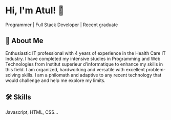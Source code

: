 
# Hi, I'm Atul! 👋

Programmer | Full Stack Developer | Recent graduate

## 🚀 About Me

Enthusiastic IT professional with 4 years of experience in the Health Care IT Industry. I have completed my intensive studies in Programming and Web Technologies from Institut superieur d’informatique to enhance my skills in this field. I am organized, hardworking and versatile with excellent problem-solving skills. I am a philomath and adaptive to any recent technology that would challenge and help me explore my limits.

## 🛠 Skills
Javascript, HTML, CSS...

